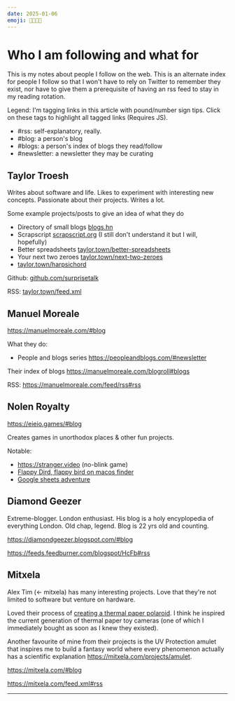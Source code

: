 ```yaml
---
date: 2025-01-06
emoji: 🧑‍🧑‍🧒‍🧒
---
```


# Who I am following and what for

This is my notes about people I follow on the web. This is an alternate index for people I follow 
so that I won't have to rely on Twitter to remember they exist, nor have to give them a prerequisite 
of having an rss feed to stay in my reading rotation.

Legend:
I'm tagging links in this article with pound/number sign tips. Click on these tags to highlight all tagged links (Requires JS).
<ul>
<li> <find-href>#rss</find-href>: self-explanatory, really. </li>
<li> <find-href>#blog</find-href>: a person's blog </li>
<li> <find-href>#blogs</find-href>: a person's index of blogs they read/follow </li>
<li> <find-href>#newsletter</find-href>: a newsletter they may be curating </li>
</ul>

## Taylor Troesh

Writes about software and life. Likes to experiment with interesting new concepts. Passionate about their projects. Writes a lot.

Some example projects/posts to give an idea of what they do

- Directory of small blogs [blogs.hn](https://blogs.hn/#blogs)
- Scrapscript [scrapscript.org](https://scrapscript.org/) (I still don't understand it but I will, hopefully)
- Better spreadsheets [taylor.town/better-spreadsheets](https://taylor.town/better-spreadsheets)
- Your next two zeroes [taylor.town/next-two-zeroes](taylor.town/next-two-zeroes)
- [taylor.town/harpsichord](https://taylor.town/harpsichord)

Github: [github.com/surprisetalk](https://github.com/surprisetalk)

RSS: [taylor.town/feed.xml](https://taylor.town/feed.xml#rss)

## Manuel Moreale

<https://manuelmoreale.com/#blog>

What they do:
- People and blogs series <https://peopleandblogs.com/#newsletter>

Their index of blogs <https://manuelmoreale.com/blogroll#blogs>

RSS: <https://manuelmoreale.com/feed/rss#rss>

## Nolen Royalty

<https://eieio.games/#blog>

Creates games in unorthodox places & other fun projects.

Notable:
- <https://stranger.video> (no-blink game)
- [Flappy Dird, flappy bird on macos finder](https://eieio.games/blog/flappy-bird-in-macos-finder)
- [Google sheets adventure](https://eieio.games/blog/realtime-google-sheet)

## Diamond Geezer

Extreme-blogger. London enthusiast. His blog is a holy encyplopedia of everything London. Old chap, legend. Blog 
is 22 yrs old and counting. 

<https://diamondgeezer.blogspot.com/#blog>

<https://feeds.feedburner.com/blogspot/HcFb#rss>

## Mitxela

Alex Tim (<- mitxela) has many interesting projects. Love that they're not limited to software but venture on hardware.

Loved their process of [creating a thermal paper polaroid](https://mitxela.com/projects/thermal_paper_polaroid). I think 
he inspired the current generation of thermal paper toy cameras (one of which I immediately bought as soon as I knew they
existed). 

Another favourite of mine from their projects is the UV Protection amulet that inspires me to build a fantasy world where 
every phenomenon actually has a scientific explanation <https://mitxela.com/projects/amulet>.

<https://mitxela.com/#blog>

<https://mitxela.com/feed.xml#rss>

---

<script>
  document.addEventListener('DOMContentLoaded', function () {
  // Base URL for the RSS reader
  const baseUrl = 'https://rss-reader.dutl.uk/?feeds=';

  // Select all links on the page
  const links = document.querySelectorAll('a');

  // Filter links ending with #rss
  const rssLinks = Array.from(links)
    .map(link => link.href)
    .filter(href => href.endsWith('#rss'));

  // Encode the links and join them with commas
  const encodedLinks = rssLinks.map(encodeURIComponent).join(',');

  // Construct the final URL
  const rssReaderUrl = `${baseUrl}${encodedLinks}&ttl=600&blocklist=`;

  // Output the URL (you can replace this with any other action)
  console.log(rssReaderUrl);

  // Optionally display the link in the page (e.g., append it to the body)
  const displayLink = document.createElement('a');
  displayLink.href = rssReaderUrl;
  displayLink.textContent = '📶 Auto-Generated RSS Reader Link';
  displayLink.target = '_blank';
  document.querySelector('main').appendChild(displayLink);
});
</script>
